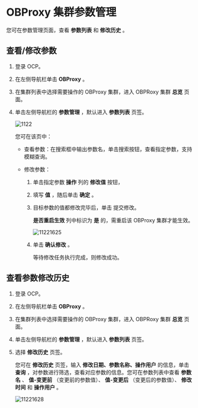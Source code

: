 OBProxy 集群参数管理 
===================================

您可在参数管理页面，查看 **参数列表** 和 **修改历史** 。

查看/修改参数 
----------------------------

1. 登录 OCP。

   

2. 在左侧导航栏单击 **OBProxy** 。

   

3. 在集群列表中选择需要操作的 OBProxy 集群，进入 OBPRoxy 集群 **总览** 页面。

   

4. 单击左侧导航栏的 **参数管理** ，默认进入 **参数列表** 页签。

   ![1122](https://help-static-aliyun-doc.aliyuncs.com/assets/img/zh-CN/4404757361/p356008.png)

   您可在该页中：
   
   * 查看参数：在搜索框中输出参数名，单击搜索按钮，查看指定参数，支持模糊查询。

     
   
   * 修改参数：

     1. 单击指定参数 **操作** 列的 **修改值** 按钮，

        
     
     2. 填写 **值** ，随后单击 **确定** 。

        
     
     3. 目标参数的值都修改完毕后，单击 提交修改。
    
        **是否重启生效** 列中标识为 **是** 的，需重启该 OBProxy 集群才能生效。

        ![11221625](https://help-static-aliyun-doc.aliyuncs.com/assets/img/zh-CN/4404757361/p356017.png)
        
     4. 单击 **确认修改** 。

        等待修改任务执行完成，则修改成功。
        
     

     
   

   




**查看参数修改历史** 
---------------------------------

1. 登录 OCP。

   

2. 在左侧导航栏单击 **OBProxy** 。

   

3. 在集群列表中选择需要操作的 OBProxy 集群，进入 OBPRoxy 集群 **总览** 页面。

   

4. 单击左侧导航栏的 **参数管理** ，默认进入 **参数列表** 页签。

   

5. 选择 **修改历史** 页签。

   您可在 **修改历史** 页签，输入 **修改日期、参数名称、操作用户** 的信息，单击 **查询** ，对参数进行筛选，查看对应参数的信息。您可在参数列表中查看 **参数名** 、 **值-变更前** （变更前的参数值）、 **值-变更后** （变更后的参数值）、 **修改时间** 和 **操作用户** 。

   ![11221628](https://help-static-aliyun-doc.aliyuncs.com/assets/img/zh-CN/4404757361/p356020.png)
   



